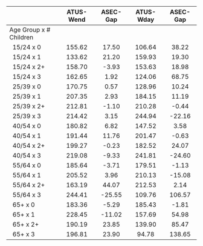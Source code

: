 
|                      |    ATUS-Wend |     ASEC-Gap |    ATUS-Wday |     ASEC-Gap |
| -------------------- | :----------: | :----------: | :----------: | :----------: |
| Age Group x # Children |              |              |              |              |
| &nbsp;&nbsp;15/24 x 0 |       155.62 |        17.50 |       106.64 |        38.22 |
| &nbsp;&nbsp;15/24 x 1 |       133.62 |        21.20 |       159.93 |        19.30 |
| &nbsp;&nbsp;15/24 x 2+ |       158.70 |        -3.93 |       153.63 |        18.98 |
| &nbsp;&nbsp;15/24 x 3 |       162.65 |         1.92 |       124.06 |        68.75 |
| &nbsp;&nbsp;25/39 x 0 |       170.75 |         0.57 |       128.96 |        10.24 |
| &nbsp;&nbsp;25/39 x 1 |       207.35 |         2.93 |       184.15 |        11.19 |
| &nbsp;&nbsp;25/39 x 2+ |       212.81 |        -1.10 |       210.28 |        -0.44 |
| &nbsp;&nbsp;25/39 x 3 |       214.42 |         3.15 |       244.94 |       -22.16 |
| &nbsp;&nbsp;40/54 x 0 |       180.82 |         6.82 |       147.52 |         3.58 |
| &nbsp;&nbsp;40/54 x 1 |       191.44 |        11.76 |       201.47 |        -0.63 |
| &nbsp;&nbsp;40/54 x 2+ |       199.27 |        -0.23 |       182.52 |        24.07 |
| &nbsp;&nbsp;40/54 x 3 |       219.08 |        -9.33 |       241.81 |       -24.60 |
| &nbsp;&nbsp;55/64 x 0 |       185.64 |        -3.71 |       179.51 |        -1.13 |
| &nbsp;&nbsp;55/64 x 1 |       205.52 |         3.96 |       210.13 |       -15.08 |
| &nbsp;&nbsp;55/64 x 2+ |       163.19 |        44.07 |       212.53 |         2.14 |
| &nbsp;&nbsp;55/64 x 3 |       244.41 |       -25.55 |       109.76 |       106.57 |
| &nbsp;&nbsp;65+ x 0  |       183.36 |        -5.29 |       185.43 |        -1.81 |
| &nbsp;&nbsp;65+ x 1  |       228.45 |       -11.02 |       157.69 |        54.98 |
| &nbsp;&nbsp;65+ x 2+ |       190.19 |        23.85 |       139.90 |        85.47 |
| &nbsp;&nbsp;65+ x 3  |       196.81 |        23.90 |        94.78 |       138.65 |

